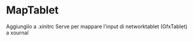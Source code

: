 # MapTablet

Aggiungilo a .xinitrc
Serve per mappare l'input di networktablet (GfxTablet) a xournal
